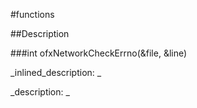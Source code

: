 #functions


<!--
_visible: True_
_advanced: True_
-->

##Description






<!----------------------------------------------------------------------------->

###int ofxNetworkCheckErrno(&file, &line)

<!--
_syntax: ofxNetworkCheckErrno(&file, &line)_
_name: ofxNetworkCheckErrno_
_returns: int_
_returns_description: _
_parameters: const string &file, const string &line_
_version_started: _
_version_deprecated: _
_summary: _
_constant: False_
_static: False_
_visible: True_
_advanced: False_
-->

_inlined_description: _







_description: _








<!----------------------------------------------------------------------------->

